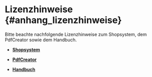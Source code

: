 # Lizenzhinweise {#anhang_lizenzhinweise}

Bitte beachte nachfolgende Lizenzhinweise zum Shopsystem, dem PdfCreator sowie dem Handbuch.

-   **[Shopsystem](A_a_Shopsystem.md)**  

-   **[PdfCreator](A_c_PdfCreator.md)**  

-   **[Handbuch](A_d_Handbuch.md)**  





